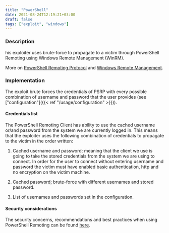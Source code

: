 ```yaml
---
title: "PowerShell"
date: 2021-08-24T12:19:21+03:00
draft: false
tags: ["exploit", "windows"]
---
```


### Description

his exploiter uses brute-force to propagate to a victim through PowerShell
Remoting using Windows Remote Management (WinRM).

More on [PowerShell Remoting
Protocol]("https://docs.microsoft.com/en-us/powershell/scripting/learn/remoting/winrmsecurity?view=powershell-7.1")
and [Windows Remote
Management]("https://docs.microsoft.com/en-us/windows/win32/winrm/portal").

### Implementation

The exploit brute forces the credentials of PSRP with every possible
combination of username and password that the user provides (see
["configuration"]({{< ref "/usage/configuration" >}})).

#### Credentials list

The PowerShell Remoting Client has ability to use the cached username or/and
password from the system we are currently logged in. This means that the
exploiter uses the following combination of credentials to propagate to the
victim in the order written:

1. Cached username and password; meaning that the client we use is going to
   take the stored credentials from the system we are using to connect. In
   order for the user to connect without entering username and password the
   victim must have enabled basic authentication, http and no encryption on the
   victim machine.

2. Cached password; brute-force with different usernames and stored password.

3. List of usernames and passwords set in the configuration.


#### Security considerations

The security concerns, recommendations and best practices when using PowerShell
Remoting can be found
[here](https://docs.microsoft.com/en-us/powershell/scripting/learn/remoting/winrmsecurity?view=powershell-7.1).
